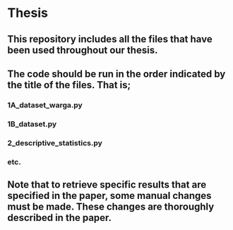 # Thesis
## This repository includes all the files that have been used throughout our thesis.
## The code should be run in the order indicated by the title of the files. That is;
### 1A_dataset_warga.py
### 1B_dataset.py
### 2_descriptive_statistics.py
### etc.

## Note that to retrieve specific results that are specified in the paper, some manual changes must be made. These changes are thoroughly described in the paper.
